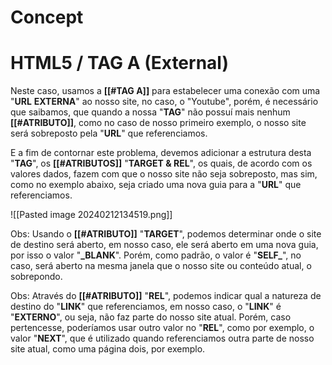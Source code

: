 # Concept

>

# HTML5 / TAG A (External) 

Neste caso, usamos a **[[#TAG A]]** para estabelecer uma conexão com uma "**URL** **EXTERNA**" ao nosso site, no caso, o "Youtube", porém, é necessário que saibamos, que quando a nossa "**TAG**" não possuí mais nenhum **[[#ATRIBUTO]]**, como no caso de nosso primeiro exemplo, o nosso site será sobreposto pela "**URL**" que referenciamos.

E a fim de contornar este problema, devemos adicionar a estrutura desta "**TAG**", os **[[#ATRIBUTOS]]** "**TARGET & REL**", os quais, de acordo com os valores dados, fazem com que o nosso site não seja sobreposto, mas sim, como no exemplo abaixo, seja criado uma nova guia para a "**URL**" que referenciamos.

![[Pasted image 20240212134519.png]]

Obs: Usando o **[[#ATRIBUTO]]** "**TARGET**", podemos determinar onde o site de destino será aberto, em nosso caso, ele será aberto em uma nova guia, por isso o valor "**_BLANK**". Porém, como padrão, o valor é "**SELF_**", no caso, será aberto na mesma janela que o nosso site ou conteúdo atual, o sobrepondo.

Obs: Através do **[[#ATRIBUTO]]** "**REL**", podemos indicar qual a natureza de destino do "**LINK**" que referenciamos, em nosso caso, o "**LINK**" é "**EXTERNO**", ou seja, não faz parte do nosso site atual. Porém, caso pertencesse, poderíamos usar outro valor no "**REL**", como por exemplo, o valor "**NEXT**", que é utilizado quando referenciamos outra parte de nosso site atual, como uma página dois, por exemplo.